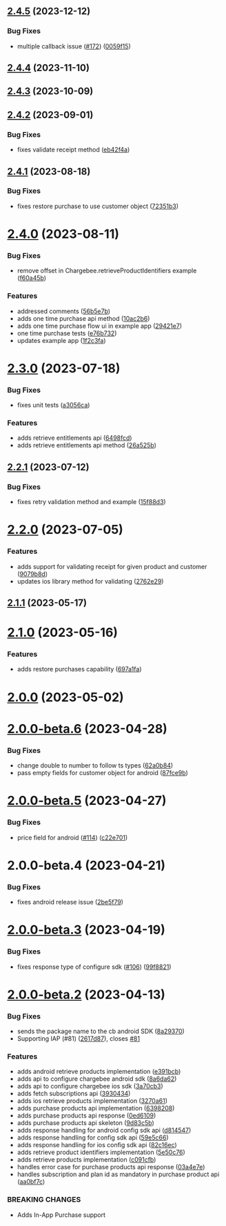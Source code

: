

## [2.4.5](https://github.com/chargebee/chargebee-react-native/compare/v2.4.4...v2.4.5) (2023-12-12)


### Bug Fixes

* multiple callback issue ([#172](https://github.com/chargebee/chargebee-react-native/issues/172)) ([0059f15](https://github.com/chargebee/chargebee-react-native/commit/0059f158f5a0f14df777b79844a3f2b2f65fcc65))

## [2.4.4](https://github.com/chargebee/chargebee-react-native/compare/v2.4.3...v2.4.4) (2023-11-10)

## [2.4.3](https://github.com/chargebee/chargebee-react-native/compare/v2.4.2...v2.4.3) (2023-10-09)

## [2.4.2](https://github.com/chargebee/chargebee-react-native/compare/v2.4.1...v2.4.2) (2023-09-01)


### Bug Fixes

* fixes validate receipt method ([eb42f4a](https://github.com/chargebee/chargebee-react-native/commit/eb42f4a27aa3f417d218186314cf32e6fca12df0))

## [2.4.1](https://github.com/chargebee/chargebee-react-native/compare/v2.4.0...v2.4.1) (2023-08-18)


### Bug Fixes

* fixes restore purchase to use customer object ([72351b3](https://github.com/chargebee/chargebee-react-native/commit/72351b375f9c64f6d45767c3a1cfa95a1320130a))

# [2.4.0](https://github.com/chargebee/chargebee-react-native/compare/v2.3.0...v2.4.0) (2023-08-11)


### Bug Fixes

* remove offset in Chargebee.retrieveProductIdentifiers example ([f60a45b](https://github.com/chargebee/chargebee-react-native/commit/f60a45b870412265382e499366eadcf68208f410))


### Features

* addressed comments ([56b5e7b](https://github.com/chargebee/chargebee-react-native/commit/56b5e7b79a31523c04b37f5769e701d71dec7989))
* adds one time purchase api method ([10ac2b6](https://github.com/chargebee/chargebee-react-native/commit/10ac2b6daa948a49388d0c325e557760da1c9ee2))
* adds one time purchase flow ui in example app ([29421e7](https://github.com/chargebee/chargebee-react-native/commit/29421e72ed0553ba5e6600201d43157410cda375))
* one time purchase tests ([e76b732](https://github.com/chargebee/chargebee-react-native/commit/e76b73243e1d6925b400bada5788456ab5981164))
* updates example app ([1f2c3fa](https://github.com/chargebee/chargebee-react-native/commit/1f2c3fadde94167dc1f43261163b32b85e19a6bb))

# [2.3.0](https://github.com/chargebee/chargebee-react-native/compare/v2.2.1...v2.3.0) (2023-07-18)


### Bug Fixes

* fixes unit tests ([a3056ca](https://github.com/chargebee/chargebee-react-native/commit/a3056cae0896503a6ca5c8d5fe480245e1ea726b))


### Features

* adds retrieve entitlements api ([6498fcd](https://github.com/chargebee/chargebee-react-native/commit/6498fcd27b5f6e18423bd2e41ef260fc7cbec568))
* adds retrieve entitlements api method ([26a525b](https://github.com/chargebee/chargebee-react-native/commit/26a525bc28aaf84bdf44abc4fd4bcda1958dc996))

## [2.2.1](https://github.com/chargebee/chargebee-react-native/compare/v2.2.0...v2.2.1) (2023-07-12)


### Bug Fixes

* fixes retry validation method and example ([15f88d3](https://github.com/chargebee/chargebee-react-native/commit/15f88d3825de52242aa8b2a1ec0a3e18f0604e20))

# [2.2.0](https://github.com/chargebee/chargebee-react-native/compare/v2.1.0...v2.2.0) (2023-07-05)


### Features

* adds support for validating receipt for given product and customer ([9079b8d](https://github.com/chargebee/chargebee-react-native/commit/9079b8d7009d439abffa0d3b89e6fa1b129de083))
* updates ios library method for validating ([2762e29](https://github.com/chargebee/chargebee-react-native/commit/2762e29b91d5540d2f9baff52b5cd63368752fb4))

## [2.1.1](https://github.com/chargebee/chargebee-react-native/compare/v2.1.0...v2.1.1) (2023-05-17)

# [2.1.0](https://github.com/chargebee/chargebee-react-native/compare/v2.0.0...v2.1.0) (2023-05-16)


### Features

* adds restore purchases capability ([697a1fa](https://github.com/chargebee/chargebee-react-native/commit/697a1fa172140bb0e4c344cfe1ae0ca368c703cd))

# [2.0.0](https://github.com/chargebee/chargebee-react-native/compare/v2.0.0-beta.6...v2.0.0) (2023-05-02)

# [2.0.0-beta.6](https://github.com/chargebee/chargebee-react-native/compare/v2.0.0-beta.5...v2.0.0-beta.6) (2023-04-28)


### Bug Fixes

* change double to number to follow ts types ([62a0b84](https://github.com/chargebee/chargebee-react-native/commit/62a0b842feed40882e601abf2a45b9318d5aef27))
* pass empty fields for customer object for android ([87fce9b](https://github.com/chargebee/chargebee-react-native/commit/87fce9ba93039878714eb45c71bb5df562c1f759))

# [2.0.0-beta.5](https://github.com/chargebee/chargebee-react-native/compare/v2.0.0-beta.2...v2.0.0-beta.5) (2023-04-27)


### Bug Fixes

* price field for android ([#114](https://github.com/chargebee/chargebee-react-native/issues/114)) ([c22e701](https://github.com/chargebee/chargebee-react-native/commit/c22e701e9b02162541243e8ba5fc377aaf17f4ed))


# 2.0.0-beta.4 (2023-04-21)


### Bug Fixes

* fixes android release issue ([2be5f79](https://github.com/chargebee/chargebee-react-native/commit/2be5f79a7c2918b95361e201df727d6f3fe60f23))


# [2.0.0-beta.3](https://github.com/chargebee/chargebee-react-native/compare/v2.0.0-beta.2...v2.0.0-beta.3) (2023-04-19)


### Bug Fixes

* fixes response type of configure sdk ([#106](https://github.com/chargebee/chargebee-react-native/issues/106)) ([99f8821](https://github.com/chargebee/chargebee-react-native/commit/99f88218b2786afd8c89cbeee2249c29f50babef))


# [2.0.0-beta.2](https://github.com/chargebee/chargebee-react-native/compare/v1.1.6...v2.0.0-beta.2) (2023-04-13)


### Bug Fixes

* sends the package name to the cb android SDK ([8a29370](https://github.com/chargebee/chargebee-react-native/commit/8a29370805a3019aa88bd115366134360ed54ffb))
* Supporting IAP (#81) ([2617d87](https://github.com/chargebee/chargebee-react-native/commit/2617d87a40cef92e811d562f08dbb405807e742a)), closes [#81](https://github.com/chargebee/chargebee-react-native/issues/81)

### Features
* adds android retrieve products implementation ([e391bcb](https://github.com/chargebee/chargebee-react-native/commit/e391bcb6cbbabde138cde8ab5f772eb58bf1b774))
* adds api to configure chargebee android sdk ([8a6da62](https://github.com/chargebee/chargebee-react-native/commit/8a6da6222a531fc6d9054c8635b1e0e27c7f8184))
* adds api to configure chargebee ios sdk ([3a70cb3](https://github.com/chargebee/chargebee-react-native/commit/3a70cb32bbedc172b5f7e93b865c8d0a61b838b1))
* adds fetch subscriptions api ([3930434](https://github.com/chargebee/chargebee-react-native/commit/3930434c26c62df706bee8b6f0570720d6f502a7))
* adds ios retrieve products implementation ([3270a61](https://github.com/chargebee/chargebee-react-native/commit/3270a6119c0fe67ce4d8955cab3c320429a81c28))
* adds purchase products api implementation ([6398208](https://github.com/chargebee/chargebee-react-native/commit/6398208d211cc83210a832a5628dd4c2a1df2b5f))
* adds purchase products api response ([0ed6109](https://github.com/chargebee/chargebee-react-native/commit/0ed6109b3f2773e603a1b7a078b4ea202221194e))
* adds purchase products api skeleton ([9d83c5b](https://github.com/chargebee/chargebee-react-native/commit/9d83c5b89de90d83a3c122ea6cefd7920d8491e6))
* adds response handling for android config sdk api ([d814547](https://github.com/chargebee/chargebee-react-native/commit/d814547758545a0bf8f13cb6f4ea332b7b8ccedc))
* adds response handling for config sdk api ([59e5c66](https://github.com/chargebee/chargebee-react-native/commit/59e5c66d698d85646813357a61604ff9703f5e9a))
* adds response handling for ios config sdk api ([82c16ec](https://github.com/chargebee/chargebee-react-native/commit/82c16ec8486f1544ef891aaae7c224030bc2e6a6))
* adds retrieve product identifiers implementation ([5e50c76](https://github.com/chargebee/chargebee-react-native/commit/5e50c76742e545dc883b52f3d9371f156520c84c))
* adds retrieve products implementation ([c091cfb](https://github.com/chargebee/chargebee-react-native/commit/c091cfb6ed745c4c823ad914e3fa364877fc9bfa))
* handles error case for purchase products api response ([03a4e7e](https://github.com/chargebee/chargebee-react-native/commit/03a4e7ed06056b4b4acf786374bafa166e34a633))
* handles subscription and plan id as mandatory in purchase product api ([aa0bf7c](https://github.com/chargebee/chargebee-react-native/commit/aa0bf7cecec105b7ea8e3350e70a5fa88617c35d))

### BREAKING CHANGES
* Adds In-App Purchase support
